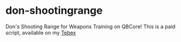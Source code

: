 # don-shootingrange
Don's Shooting Range for Weapons Training on QBCore! This is a paid script, available on my [Tebex](https://dons-developments.tebex.io/package/5389397)
